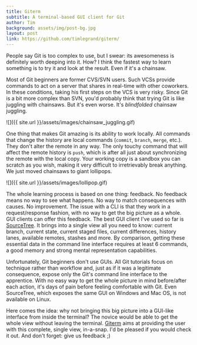 ```yaml
---
title: Giterm
subtitle: A terminal-based GUI client for Git
author: Tim
background: assets/img/post-bg.jpg
layout: post
link: https://github.com/timlegrand/giterm/
---
```

People say Git is too complex to use, but I swear: its awesomeness is definitely worth deeping into it. How? I think the fastest way to learn something is to try it and look at the result. Even if it's a chainsaw.

Most of Git beginners are former CVS/SVN users. Such VCSs provide commands to act on a server that shares in real-time with other coworkers. In these conditions, taking his first steps on the VCS is very risky. Since Git is a bit more complex than SVN, you'd probably think that trying Git is like juggling with chainsaws. But it's even worse. It's *blindfolded* chainsaw juggling.

![]({{ site.url }}/assets/images/chainsaw_juggling.gif)

One thing that makes Git amazing is its ability to work locally. All commands that change the history are local commands (`commit`, `branch`, `merge`, etc.). They don't alter the remote in any way. The only touchy command that will affect the remote history is `push`, which is after all just about synchronizing the remote with the local copy. Your working copy is a sandbox you can scratch as you wish, making it very difficult to irretrievably break anything. We just moved chainsaws to giant lollipops.

![]({{ site.url }}/assets/images/lollipop.gif)

The whole learning process is based on one thing: feedback. No feedback means no way to see what happens. No way to match consequences with causes. No improvement. The issue with a CLI is that they work in a request/response fashion, with no way to get the big picture as a whole. GUI clients can offer this feedback. The best GUI client I've used so far is [SourceTree](https://www.sourcetreeapp.com/). It brings into a single view all you need to know: current branch, current state, current staged files, current differences, history lanes, available remotes, stashes and more. By comparison, getting these essential data in the command line interface requires at least 6 commands, a good memory and strong mental representation capabilities.

Unfortunately, Git beginners don't use GUIs. All Git tutorials focus on technique rather than workflow and, just as if it was a legitimate consequence, expose only the Git's command line interface to the apprentice.  With no easy way to get the whole picture in mind before/after each action, it's days of pain before feeling comfortable with Git. Even SourceTree, which exposes the same GUI on Windows and Mac OS, is not available on Linux.

Here comes the idea: why not bringing this big picture into a GUI-like interface from inside the terminal? The novice would be able to get the whole view without leaving the terminal. [Giterm](https://github.com/timlegrand/giterm/) aims at providing the user with this complete, single view, in-a-snap. I'd be pleased if you would check it out. And don't forget: give us feedback ;)
